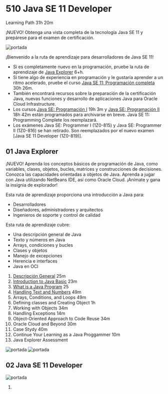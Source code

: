 # 510 Java SE 11 Developer

Learning Path 31h 20m

¡NUEVO! Obtenga una vista completa de la tecnología Java SE 11 y prepárese para el examen de certificación.

![portada](https://github.com/adolfodelarosades/Java/blob/master/temarios/510_Java_SE_11_Developer/images/510-portada.png)

¡Bienvenido a la ruta de aprendizaje para desarrolladores de Java SE 11!

* Si es completamente nuevo en la programación, pruebe la ruta de aprendizaje de [Java Explorer](https://learn.oracle.com/ols/learning-path/java-explorer/40805/79726) 6+h.
* Si tiene algo de experiencia en programación y le gustaría aprender a un ritmo acelerado, pruebe el curso [Java SE 11: Programación completa](https://learn.oracle.com/ols/course/java-se-11-programming-complete/40805/78835) 30h 26m.
* También encontrará recursos sobre la preparación de la certificación Java, nuevas funciones y desarrollo de aplicaciones Java para Oracle Cloud Infrastructure.
* Los cursos [Java SE: Programación I](https://learn.oracle.com/ols/course/java-se-programming-i/40805/54605) 19h 3m y [Java SE: Programación II](https://learn.oracle.com/ols/course/java-se-programming-ii/40805/54247) 18h 42m están programados para archivarse en breve. Java SE 11: Programming Complete los reemplazará.
* Los exámenes Java SE: Programmer I (1Z0-815) y Java SE: Programmer II (1Z0-816) se han retirado. Son reemplazados por el nuevo examen [Java SE 11 Developer (1Z0-819)].

## 01 Java Explorer

¡NUEVO! Aprenda los conceptos básicos de programación de Java, como variables, clases, objetos, bucles, matrices y construcciones de decisiones. Conozca las capacidades orientadas a objetos de Java. Aprenda a jugar con Java utilizando NetBeans IDE, así como Oracle Cloud. ¡Anímate y gana la insignia de explorador!

Esta ruta de aprendizaje proporciona una introducción a Java para:

* Desarrolladores
* Diseñadores, administradores y arquitectos
* Ingenieros de soporte y control de calidad

Esta ruta de aprendizaje cubre:

* Una descripción general de Java
* Texto y números en Java
* Arrays, condiciones y bucles
* Clases y objetos
* Manejo de excepciones
* Herencia e interfaces
* Java en OCI

1. [Descripción General](510_Java_SE_11_Developer/01_Overview.md) 25m
2. [Introduction to Java Basic](510_Java_SE_11_Developer/02_Introduction_to_Java_Basic.md) 23m
3. [What is a Java Program](510_Java_SE_11_Developer/03_What_is_a_Java%20Program.md) 25
4. [Handling Text and Numbers](510_Java_SE_11_Developer/04_Handling_Text_and_Numbers.md) 49m
5. Arrays, Conditions, and Loops 49m
6. Defining classes and Creating Object 1h
7. Working with Objects 34m
8. Handling Exceptions 14m
9. Object-Oriented Approach to Code Reuse 34m
10. Oracle Cloud and Beyond 30m
11. Case Stydy 40m
12. Continue Your Learning as a Java Proggammer 10m
13. Java Explorer Assessment 


![portada](https://github.com/adolfodelarosades/Java/blob/master/temarios/510_Java_SE_11_Developer/images/510-02.png)
![portada](https://github.com/adolfodelarosades/Java/blob/master/temarios/510_Java_SE_11_Developer/images/510-01.png)

## 02 Java SE 11 Developer

![portada](https://github.com/adolfodelarosades/Java/blob/master/temarios/510_Java_SE_11_Developer/images/510-03.png)



1. 
